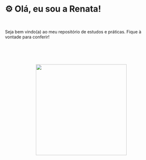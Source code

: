 <h1> ⚙ Olá, eu sou a Renata! </h1> <br>
<p> Seja bem vindo(a) ao meu repositório de estudos e práticas. Fique à vontade para conferir! </p>  
<br> <br> <br> <br>

<div align="center">
  
  <img src="https://github.com/user-attachments/assets/ebb5ff99-8ac7-40d5-a3cd-639a0526ad24" width="300" height="auto">
  
</div>
